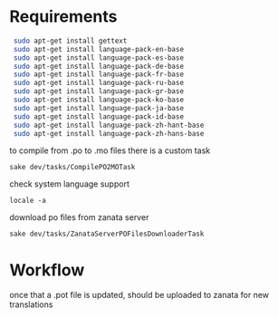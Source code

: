 # Requirements

````bash
 sudo apt-get install gettext
 sudo apt-get install language-pack-en-base
 sudo apt-get install language-pack-es-base
 sudo apt-get install language-pack-de-base
 sudo apt-get install language-pack-fr-base
 sudo apt-get install language-pack-ru-base
 sudo apt-get install language-pack-gr-base
 sudo apt-get install language-pack-ko-base
 sudo apt-get install language-pack-ja-base
 sudo apt-get install language-pack-id-base
 sudo apt-get install language-pack-zh-hant-base
 sudo apt-get install language-pack-zh-hans-base
````

to compile from .po to .mo files 
there is a custom task

````
sake dev/tasks/CompilePO2MOTask
````

check system language support 

```
locale -a
```


download po files from zanata server

```
sake dev/tasks/ZanataServerPOFilesDownloaderTask
```

# Workflow

once that a .pot file is updated, should be uploaded to zanata
for new translations
